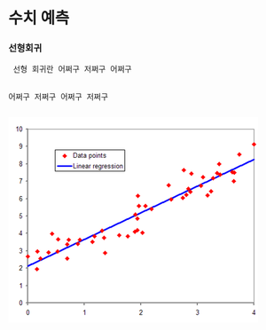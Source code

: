 <h1 id="-">수치 예측</h1>

<h3 id="-">선형회귀</h3>
<pre>
 선형 회귀란 어쩌구 저쩌구 어쩌구


어쩌구 저쩌구 어쩌구 저쩌구
</pre>
<p><img src="/Image/Linear_Regression.png"></p>
